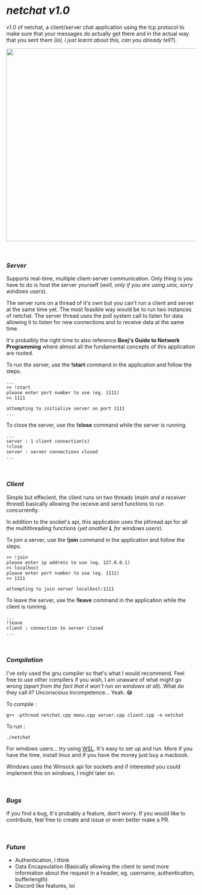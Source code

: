 # *netchat v1.0*

v1.0 of netchat, a client/server chat application using the tcp protocol to make sure that your messages do actually get there and in the actual way that you sent them (*lol, i just learnt about this, can you already tell?*).

<img src="res/netchat-v10.gif" height="512">

&ensp;  
### ***Server***

Supports real-time, multiple client-server communication. Only thing is you have to do is host the server yourself (*well, only if you are using unix, sorry windows users*). 

The server runs on a thread of it's own but you can't run a client and server at the same time yet. The most feasible way would be to run two instances of netchat. The server thread uses the poll system call to listen for data allowing it to listen for new connections and to receive data at the same time.

It's probalbly the right time to also reference **Beej's Guide to Network Programming** where almost all the fundamental concepts of this application are rooted.  

To run the server, use the **!start** command in the application and follow the steps.

```
...
>> !start
please enter port number to use (eg. 1111)
>> 1111

attempting to initialize server on port 1111 
...
```  
To close the server, use the **!close** command while the server is running.
```
...
server : 1 client connection(s)
!close
server : server connections closed 
...
```  
&ensp;  
### ***Client***  

Simple but effecient, the client runs on two threads (*main and a receiver thread*) basically allowing the receive and send functions to run concurrently.  

In addition to the socket's api, this application uses the pthread api for all the multithreading functions (*yet another **L** for windows users*).

To join a server, use the **!join** command in the application and follow the steps.

```
>> !join
please enter ip address to use (eg. 127.0.0.1)
>> localhost
please enter port number to use (eg. 1111)
>> 1111

attempting to join server localhost:1111
```

To leave the server, use the **!leave** command in the application while the client is running.
```
...
!leave
client : connection to server closed
...
```
&ensp;  
### ***Compilation***

I've only used the gnu compiler so that's what I would recommend. Feel free to use other compilers if you wish, I am unaware of what might go wrong (*apart from the fact that it won't run on windows at all*). What do they call it? Unconscious Incompetence... Yeah. 😂  

To compile :
```
g++ -pthread netchat.cpp menu.cpp server.cpp client.cpp -o netchat
```
To run :
```
./netchat
```

For windows users... try using <a href="https://docs.microsoft.com/en-us/windows/wsl/install-win10">WSL</a>. It's easy to set up and run. More if you have the time, install linux and if you have the money just buy a macbook.

Windows uses the Winsock api for sockets and if interested you could implement this on windows, I might later on. 

&ensp;
### ***Bugs***

If you find a bug, It's probably a feature, don't worry. If you would like to contribute, feel free to create and issue or even better make a PR.  

&ensp;
### ***Future***
  
- Authentication, I think  
- Data Encapsulation (Basically allowing the client to send more information about the request in a header, eg. username, authentication, bufferlength)   
- Discord like features, lol